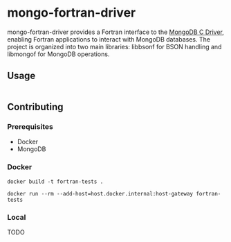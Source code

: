 # mongo-fortran-driver

mongo-fortran-driver provides a Fortran interface to the [MongoDB C Driver](https://github.com/mongodb/mongo-c-driver), enabling Fortran applications to interact with MongoDB databases. The project is organized into two main libraries: libbsonf for BSON handling and libmongof for MongoDB operations.

## Usage 

```fortran


```

## Contributing 

### Prerequisites

- Docker
- MongoDB 

### Docker 

```
docker build -t fortran-tests .
```

```
docker run --rm --add-host=host.docker.internal:host-gateway fortran-tests
```

### Local 

TODO

